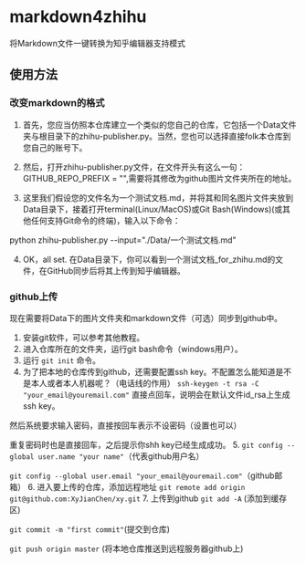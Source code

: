# markdown4zhihu
将Markdown文件一键转换为知乎编辑器支持模式

## 使用方法

### 改变markdown的格式
1. 首先，您应当仿照本仓库建立一个类似的您自己的仓库，它包括一个Data文件夹与根目录下的zhihu-publisher.py。当然，您也可以选择直接folk本仓库到您自己的账号下。

2. 然后，打开zhihu-publisher.py文件，在文件开头有这么一句：GITHUB_REPO_PREFIX = "",需要将其修改为github图片文件夹所在的地址。

3. 这里我们假设您的文件名为一个测试文档.md，并将其和同名图片文件夹放到Data目录下，接着打开terminal(Linux/MacOS)或Git Bash(Windows)(或其他任何支持Git命令的终端)，输入以下命令：

python zhihu-publisher.py --input="./Data/一个测试文档.md"

4. OK，all set. 在Data目录下，你可以看到一个测试文档_for_zhihu.md的文件，在GitHub同步后将其上传到知乎编辑器。

### github上传
现在需要将Data下的图片文件夹和markdown文件（可选）同步到github中。
1. 安装git软件，可以参考其他教程。
2. 进入仓库所在的文件夹，运行git bash命令（windows用户）。
3. 运行 `git init` 命令。
4. 为了把本地的仓库传到github，还需要配置ssh key。不配置怎么能知道是不是本人或者本人机器呢？（电话线的作用）
`ssh-keygen -t rsa -C "your_email@youremail.com"`
直接点回车，说明会在默认文件id_rsa上生成ssh key。 

然后系统要求输入密码，直接按回车表示不设密码（设置也可以）

重复密码时也是直接回车，之后提示你shh key已经生成成功。
5. `git config --global user.name "your name"`（代表github用户名）

`git config --global user.email "your_email@youremail.com"`（github邮箱）
6. 进入要上传的仓库，添加远程地址
`git remote add origin git@github.com:XyJianChen/xy.git`
7. 上传到github
`git add -A` (添加到缓存区)

`git commit -m "first commit"`(提交到仓库)

`git push origin master` (将本地仓库推送到远程服务器github上)
